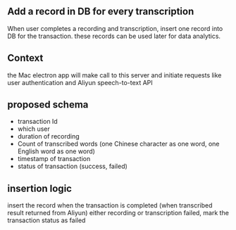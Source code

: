 ## Add a record in DB for every transcription
When user completes a recording and transcription, insert one record into DB for the transaction.
these records can be used later for data analytics.

## Context
the Mac electron app will make call to this server and initiate requests like user authentication and Aliyun speech-to-text API

## proposed schema
- transaction Id
- which user 
- duration of recording
- Count of transcribed words (one Chinese character as one word, one English word as one word)
- timestamp of transaction
- status of transaction (success, failed)

## insertion logic
insert the record when the transaction is completed (when transcribed result returned from Aliyun)
either recording or transcription failed, mark the transaction status as failed